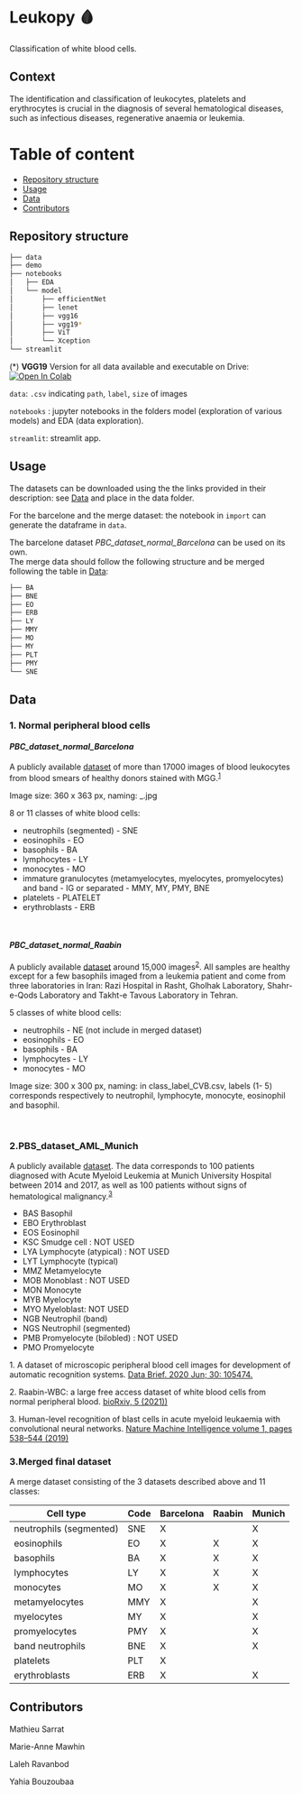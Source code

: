 # Leukopy 🩸

Classification of white blood cells.


## Context
The identification and classification of leukocytes, platelets and erythrocytes is crucial in the diagnosis of several hematological diseases, such as infectious diseases, regenerative anaemia or leukemia.

# Table of content
 * [Repository structure](#repository-structure)
 * [Usage](#usage)
 * [Data](#data)
 * [Contributors](#contributors)

## Repository structure

```bash
├── data
├── demo
├── notebooks
│   ├── EDA
│   └── model
│       ├── efficientNet
│       ├── lenet
│       ├── vgg16
│       ├── vgg19*
│       ├── ViT
│       └── Xception
└── streamlit
```
(*) **VGG19** Version for all data available and executable on Drive: [![Open In Colab](https://colab.research.google.com/assets/colab-badge.svg)](https://drive.google.com/file/d/1rjNVlA6UtFM7uT9kQFlePRRp4cTB0kcl/view?usp=sharing)  

```data```: `.csv` indicating `path`, `label`, `size` of images

```notebooks``` : jupyter notebooks in the folders model (exploration of various models) and EDA (data exploration).

```streamlit```: streamlit app.

## Usage

The datasets can be downloaded using the the links provided in their description: see [Data](#data) and place in the data folder. 

For the barcelone and the merge dataset: the notebook in `import` can generate the dataframe in `data`.

The barcelone dataset *PBC_dataset_normal_Barcelona* can be used on its own.  
The merge data should follow the following structure and be merged following the table in [Data](#data):
```bash
├── BA
├── BNE
├── EO
├── ERB
├── LY
├── MMY
├── MO
├── MY
├── PLT
├── PMY
└── SNE
```

## Data

### 1. Normal peripheral blood cells

#### *PBC_dataset_normal_Barcelona*

A publicly available [dataset](https://data.mendeley.com/datasets/snkd93bnjr/draft?a=d9582c71-9af0-4e59-9062-df30df05a121) of more than 17000 images of blood leukocytes from blood smears of healthy donors stained with MGG.<sup>[1](#footnote1)</sup>

Image size: 360 x 363 px, naming: <label>_<anonymised id>.jpg

8 or 11 classes of white blood cells:
- neutrophils (segmented) - SNE
- eosinophils - EO
- basophils - BA
- lymphocytes - LY
- monocytes - MO
- immature granulocytes (metamyelocytes, myelocytes, promyelocytes) and band - IG or separated - MMY, MY, PMY, BNE
- platelets - PLATELET
- erythroblasts - ERB
<br />
 
 
 #### *PBC_dataset_normal_Raabin*
A publicly available [dataset](https://raabindata.com/free-data/) around 15,000 images<sup>[2](#footnote2)</sup>. All samples are healthy except for a few basophils imaged from a leukemia patient and come from three laboratories in Iran: Razi Hospital in Rasht, Gholhak Laboratory, Shahr-e-Qods Laboratory and Takht-e Tavous Laboratory in Tehran.
 
 5 classes of white blood cells:
- neutrophils - NE (not include in merged dataset)
- eosinophils - EO
- basophils - BA
- lymphocytes - LY
- monocytes - MO

Image size: 300 x 300 px, naming: in class_label_CVB.csv, labels (1- 5) corresponds respectively to neutrophil, lymphocyte, monocyte, eosinophil and basophil.
 
<br />
 

### 2.PBS_dataset_AML_Munich

A publicly available [dataset](https://wiki.cancerimagingarchive.net/pages/viewpage.action?pageId=61080958). The data corresponds to 100 patients diagnosed with Acute Myeloid Leukemia at Munich University Hospital between 2014 and 2017, as well as 100 patients without signs of hematological malignancy.<sup>[3](#footnote3)</sup>
- BAS Basophil
- EBO Erythroblast
- EOS Eosinophil
- KSC Smudge cell : NOT USED
- LYA Lymphocyte (atypical) : NOT USED
- LYT Lymphocyte (typical)
- MMZ Metamyelocyte
- MOB Monoblast : NOT USED
- MON Monocyte
- MYB Myelocyte
- MYO Myeloblast: NOT USED
- NGB Neutrophil (band)
- NGS Neutrophil (segmented)
- PMB Promyelocyte (bilobled) : NOT USED
- PMO Promyelocyte

<a name="footnote1">1.</a> A dataset of microscopic peripheral blood cell images for development of automatic recognition systems. [Data Brief. 2020 Jun; 30: 105474.](https://www.ncbi.nlm.nih.gov/pmc/articles/PMC7182702/)
 
 <a name="footnote2">2.</a> Raabin-WBC: a large free access dataset of white blood cells from normal peripheral blood. [bioRxiv, 5 (2021))](https://www.biorxiv.org/content/10.1101/2021.05.02.442287v4)

<a name="footnote3">3.</a> Human-level recognition of blast cells in acute myeloid leukaemia with convolutional neural networks. [Nature Machine Intelligence volume 1, pages 538–544 (2019)](https://www.nature.com/articles/s42256-019-0101-9)
 
 
 ### 3.Merged final dataset
A merge dataset consisting of the 3 datasets described above and 11 classes:

|Cell type|Code|Barcelona|Raabin|Munich|
|---------|----|---------|------|------|
|neutrophils (segmented)| SNE|X| |X|
|eosinophils|              EO|X|X|X|
|basophils|                BA|X|X|X|
|lymphocytes|              LY|X|X|X|
|monocytes|                MO|X|X|X|
|metamyelocytes|          MMY|X| |X|
|myelocytes|               MY|X| |X|
|promyelocytes|           PMY|X| |X|
|band neutrophils|        BNE|X| |X|
|platelets|               PLT|X| | |
|erythroblasts|           ERB|X| |X|
 


## Contributors
 
Mathieu Sarrat

Marie-Anne Mawhin
 
Laleh Ravanbod

Yahia Bouzoubaa

